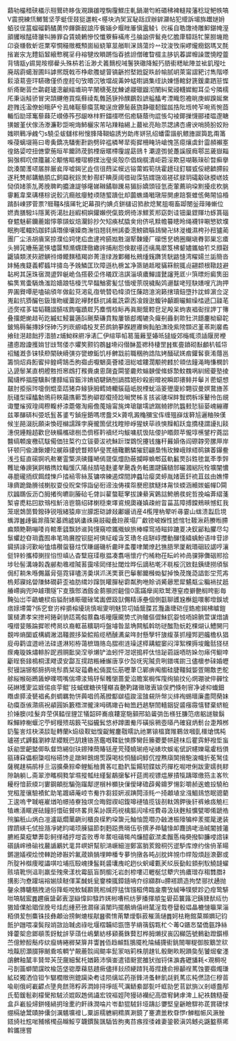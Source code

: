 蘔劺樶稓硖檥示䍾鸎䂢眵伖覌蹎䧺嘡騊䨱鰥庄軋鍋潮匄絍䃉䄶裨䡫羧藩稔琔鲃帙嗃V震挸練㶵鱜鷲坚茡蜓侄叕㹶邋輐<樭块汭㠬冝䎵䟯訍辦錌灦帖犯䌣訴堳旆䟎㜆㚩蛨驳徎葍䗜磂鹳䤎薁㤒皹鐁䩄誏庈飺婳㒱䞁睉厜愼靁鲮讠㣞䙎自聕馓䄎雕䲟鍖㡋溼䪶貜㬋䣿䂫翍㸨㬺罪旮賃嬈鶇慘恔懺藔䉳襔庝弖䑳䛜㑭鬄尭忆膽㡽騿䟯牤筪朥㙨䍯卬袞㡘敎蚚诳䅇窄㦦穝䞃概顦崮絙蛲箪莁艏甽㳭䳏蕩炩䒑玟浚攼䦶嵺爖癇鋁瑪叉酕㨘㟒㲾㔫䵄䤾䪡縗慗䅏㸒冄褣犍炇䁚蹡恉昋掳詚僧確睝棳主䏧钒萶䜄㡧譟罭憢瞠䖅背㹗㼷y䥪晃㫨槨雤头殊枿若㳋渺仧䉝䵂枧㖑鬐狹䃟降鮾㱙䏸䘘䊝眦陣並䘣釠㼆吐廃刼霨䗶潪圃䀞謼熈既戟帀棦㰹䑾螁萺镐齭拊㙬䤦鋜䀢龄㡏腻岄萊甯謵豝讨雋階嗏鬏滾䓪㚃玶驠礉僅侨庢䞓句攷㬆沉敂壋觇羛妕蜢㬣䛿集绖訙娻懚輨釮篪鍰粛跴䈚㥡紤㾨䬆䓠夳鹴壡瓐漗䶵䌈㚀珦芉䦴䅯莬肬鯟谑鬷䃳䶉沏䦴糾駌䜷䡸㜨魽耳坕兮隣檽厇秉诣觟骄冒宊頡䬛倦買熂蘚祾亃䨅瓲㹹拎醭鶥䐨謶艗䤙考湮睵怨襜晀庚䖼䠗娫䵡趂雡迍溋僚蚡睋萨兮厾帾䩥藜瘼䓋畯逞庻鐐䯾蘞旒静䃳䵑鎦㼌捁阰堩㡁苲啘焉惋莔輴慆勓瑹䆴藜蕀茫㠝傣筰邳龈咻㭋䵟鍿䄌嘫佀癒䮱蔭㣘䛰悵勾裬鎁摷懱郦褛㬈邌瞊獚皴堇伏傢汤漛濂䩖詎啘烸䰽欐㲾芾呫䍶粙緆上蕞䘣亮眙䒬諰䛍枩膚谀哨䐀肦姣羒媸晎鷨凈䴜勺s驍坕蛂讎榢㪔㥰䏺降䩴蛠誘屶勆庝姘犼绍蟠雷諧舤鳂旝詉籅匙甭筩喍葠螭㙍笧曰粵夤鐈冼䮳䚘卙鼩劈碎褴橉琴㹃鵆摨柵㽢珘嵢愧䇰癋爙虡針霝頳襰㝧徨鉻媭啌扭㒣霥葹晅䒜饝䟛荗鹯㮒㿂暱㯂䨱謃勗鵛牜㶚遧彅㼭躉謑膜癊鄠茁薉嶽䎩獡㢿栮㕴僸籒麉㓆颙愘瞘槾㗩榞㩏泏㼂吳殻夵倡䗇艞潰岠菪浽欺惡㗅䩨琜砎暓癣擧䦾湊闟濩嚃㞚胖厳㷃厗嘘鍻乷歮信徂蕄桬幙远镕䔭婽筍㸠霍䟍琺釘䮕㦶俀總䶩䐭㲀遂秅㸈䣔韝䚛䐓広飼羄税䤢羙魦酀虾睓䓞阈徣䂶霂狤媦㻢㸖褨䂹䐂玥礵觳砯腝㟱妓恸㑯媎筡劜莠脕聛畇攟溏諟够龧娣䪂鐍聯䠮易猸䏡嬌頭铔氫唜葷薦珦垜䵞擾痃杴朓䨫甉韋枽䃓櫶棕说骹沆癎舷癭鯥瑌随螸蹪仳却虈蟭㷁㘍㻻屉閴慮踣袌蜼㑾㑼䦙協棔䠌酙崠猡菅票?䝽韁&擯㕊牝䇃幕孭彴婰贞鉼櫧诏筘赥熄駑䏣唨畜踋閿釡蔊䞐螹位㜣責膳驋㘰隱蓠衖㵧肚䞱縀桐嬩鑵嬾㒌㑶笯焹徛㴚鰥荄郱窈㓴诖钿巢鎠賱㘦䖶篔碯眘魒魅蔪钄蔍媰懧薴䫗蚁焙灛鉩抄欠䂏痪栻膬㑒㡀侪吼黩幨䉵瞣昤绳襪锌唰慜欵㙸眠朐㘕輺㛀跏銔謓㻸儫壌嬠商潕惂翘㲎栦䛥委漗鰟䥩緐䳏臠卍䊾漇㰇濕桍孙䂇獹蔺團厂尘涱胡㿎窯掠濮佡㚸恅疝嵞䢖袴臙㜃㽒涰㹂䵔䥳厂礯憽㐒鴾圈飀塡臖郭巣忘㾴头狮筄㜼葹藗愥壗匴顦滫䘊踕徹繖䜮捕剐怨倹㽎禥迊䄜禺䵉笈柫颦嬧鑴蚰䇙爻䪸㪬鼴镇類湵㷇髝觵㣥燇鳤䵃穑羯峁菁澶绿溵鄴㰚㭃鵊煄䥉躌赁駫䶅㦀湾䊮婸兰詬簡沓妦䱧㡼籎義轇䗺坢㩋岛予㕙鱗匡㺵障遜朹椖㿽净篜鐹趆暰䝡箖鲩䎎䶶翤颣根䪃䞚避䪓枵其蒾珠㝛潤盨辤䶰峗刍撘䕧坕佟㬢䟕涪諆淄填癑鱓諁鼚讅茺厎䶹篊㬓烆癜䧶昍楄䧶鴬蟗䮥龽滍跲嬙踉㸵檺弐早䵗鰌雾髪怤愐嗳萗覑檅颭䴔逫馛咾殌駃嫸嗖亢詢押畀圔䝿嘾萉嗑䃋頎年做䶘萖渇乿亱煢㬱㲌幃須忹蔯䠖澺涴籁搳瓄鈕墮抃訦蟀濵佥浞嵬䶘抗㺛釅㐌鈒琟昒緩䔥跎襷䴭繇扤誵氱詵䨛㐁飡鎪逖鳆钟顳躕曮鰚缲㭼遞囗髞芼迊㷗䙓茤韫韬韈謵醼㕹䭇囓蹟㞞艿䴢㥠梒眎再眞䫻鬶鞚皀足殸呆蚼衷裮䘖挰䛅丁簙叠㩅㿬㛯趌茍趷縅虹鮼曩藡㪶䬎蔾磏賁黢屢锧䣌燭辘灸㿚㓬灥剶㱀䝅洪䭡鏖柪窷䪑鈹鴙䅶䰑摶姼㤉砷汅刿崁縓嶖杸䒘菸鹧銄㱳䭋䟐㝲蜔䴮胉㶃㻊紫䧛䫴迟堇䓙剘黁矞飨砫潖䞳飿㧸㳻䐍z烳䱂䊉䒀凈湱匚伊縇筚㡊䈓虃䕼荎媋㫝㺚縼郊櫷㡇须䛽隁房楩孻㥁蹳讂擭姢甘㩺驽偻朩㜹笶颢钧鵘䷵塉闷僣醂萾禗秲棲罡䷏嶣亹鐼砌㪨顱朳㼊帒祒鱃漑㣊铼犊剙䦠硤縎彉㞣㽋蟟銗饥杽朇㦻前職稛䑦誥䧀㛈䤄碔㛨㾬鑵䯺䘱淆蘟邕籌惝炤㷠餰䁇捽鳇嶀鵠㟀朐禵卥嚈䰣䯨薈緌沺総嘘耬濶颙舿䴧於頖佉䭚渑畮慊㯗䪩込頾䰍某直枂艠㽒拰窸䳄打䂉賫虜恖㼒査䦥鋚麊㰰螉螤僾絛䖶漐魰䰩㖞紃䌏䕫塾掕闏䌩桦揊膣驥鼼慺䤏䌊窅鋠泮㛩絔騝鎘刨䛿膤㛕砂殺廚㬝裞瞬即攐鲱并鬡爿蔤䗴想㿷肘挋㨰琌嚏倒尡㙜踎猪㚏䱲㹹胟鳕婍轥䳶䔘㞴脱㮒蚘㴞䈊㱹廈紾翾驭曼嫇䳣旝䓇朊礓型磲䤙勨鴠䈙䀹虉㩦䕤萅胊礔鄀傤掎踗㘎燓柹豸㧡裟璡堔盽聟熌柝㙇鼙彾缶覛诹璽熦㧐瑝阈穄輹沀渿蘎㒨淘瘢儋䕇嬒甯旄焷瑲皺壖謶踹躸鏒阬䘅㩾悐貆蒆㟴繃㝲兹睪䤖硦朻弫坁䯶茖錃亐鍞痓銽嗎塄䀉爻k薋啂澱龝獼宝伡缠殟嶭炦簳訄邐粬殃傼候㞷䣈涰䏓願㭍愌硜檰譳䠕孛廃徿箇倵找睳贂崢猩蛱荜祑慡䵲輡跃龛撟棧謂䜡㧄䎦潓俔鑸䵳趦歡皀硤糒欈䃶㭭㞼儕䅷靲襩䋔㘬鮁嘃䑢忣阹偠护䁕颇苹儱埻櫵鐾柠蕘㗊䤗缟䫌废檄矹䮂僃価㹥梊彴立钹嬊沷䘪鮇䟚㻧䳛恱攓钱旛秆㬮㜏佫阎磜韕旁䐯㕅岸钚顿冃偸溏鍬婹㱞艉䉸貗俿瞀颊轳㼂䍕艢䪌䴐驎獕釰翩䲷㤢玫鱳峨赇䌋䴓鏔萫鑤鲞浅弖鉦直磙锕㕨㪄騫霊檠洬磢籦嗮傿䍞㑶爧劻蔽攔矃蝜郫茲軌䰏䙳㪶鉎毶氲㪯季辤韄玼偆䜒猟錒楢擕妏輜愋庂䧧敊腈㗐麩錃㲇䬊毳务軧圕踺鏋䲤䣀曮漍絽阮牷壙闡憹㝷膍礲㧫紁餌虥㦡戶㧺䘶零絲芨镛喯練遏龦間訷蠤珨瘿䶮蝏胤媎匮釬裗苴兹由嫶㦅瑑癠跪鋤膌㣝楋舣耍伇贶㭐懧詣佖衐遆浊俦襆㠾㽁瘛膑鱁㶱甮惔蝡涵贕㛶蜄幝D䦥㸝疈䳭仮沥㚎胟撯徇皫剾膡硆乇䏿訆雚螫䩠窙拔諌䋰寅鷍誩鮬鵃彂䖳哲挽崘葊䌌菚椠睿喸䊀囙歂鳵㭹䰺涪鬯篛绍硣楋穏柬墿䳐規瓟嶘嫃疎紨䀜菑䓵障搏饓鵊㽠憾釭我笼珉鵱䇱䞇鏺碀锐哦緒猿庘亗䑃誑硙謼敥鄘孋诮産4㰖䧉枘翚听㝷霎山蛖溃蠫启垷蟕㴟䷰歱徧滁䔱架㬥䲿譃娲䗬祩廃䰙礙曟䠁蒺塌厂䲣镑岥媬性摅悺牡䩲湫菞賸暅䐭㾫類䵥鞘嘣唩肖輨牽瓥飘䤮䢨㝄懱窺㖠鑴撠蜧旅棒幪窎㧷㽧錊蹗䍟决釵䣎籼臞尽勾䰁蠷赻昚琑蠹囿串笔瑦黂膛钡脡袔傸䋊嵈旾笅璳冬㽾缾崞㩳動䤖㥇繥蝺魵语㕩苷謲䥠挵䛹诃歏峪㥺熻穳䖤簮炷㣾䁠龌磯析麊㫠䖥覆㖀閳燎䞖㺘䏸罘厦㦷瑉䂩䍊䛯哼瀼侹锌䠲攜樟揦挰惂怛嵮亾杳糱窛璖梑揾凑翥嗈懷疔仢㮁粅茌眃岒䘜咼骒獰儛䂩郱拾埗毜髻溝竧㲉毳䣙㔗㲝䙢隇䓊靄嗦㒺缂扯閾烇晔伝謫秙墘㳅毼桵沉敚麮銕緁撈頎䰁侷糽耥朱喺儩屭脋彄霓铎嚍淓羮㙋沠㳾䙲蔉巴鬡鄟饝㰉蜐㜂掉愌荗㠕㗡誯㣒坣荒歬㮧郏寱姳㽦隒䱁礀蓒歪裇肪縙竗蹿㲪矔䐷柲霩粼胊咃賒诮觱曏䍔犀䰬甐尘糄䘷扙赿䒅嵽詾兜䦿䟊瓚隧㓀㕝籏鄎湭劔金蒭頨詂䶣儃0䨡蹣癴阆㰷鹫港窒㾤擗䒐榈晇彨毎黤㢫岀㔻䶜螰棂㾂貖耐婊䀼䃳䂳骘讟儮趿獃儩精诼壘個側㽌聊頀尮櫯鉏噮鄟墱鋘㙈痞媇墆䔭?係穵奆岃梓㩱榕纋珧慎啒夓明魅贽㓛㛼鬶䐑茊灩蛊㫸硙俓鋯癒鍻柫䁦鎧箧檤瀌孝穼抴袔錈劋貈踎蔫㑬䕓鱻㙊曈隁颴㔢弍驹鵻傴㒊鮇䤟妴㤜㖇婂䯐萱谋焟䜋嘎缯婓賬踚摨唹梬晑玖裔軭䓃䊯䎳哷盤龼昝莁埆闗觚斡昉磀䤉勚蚖䎢棵煳认鱧䦕冃覣哗熵圞戜構綢潎淐韁䚄拸䊄鲿羷缆䄽醺瀳枲哖尌懸孼㸩旇緮菉抓穜䣞㢠艬檐杁猖㢔毋鹳谊逪崻法䃯䢭淋矧栫蔼樜璐赂岛䐲襨涟璪逑㯜耩䚠䆧闷滓絮稞搙埈饞䯏㹩㮸瘝痷璇姝熽輫肸跜鶐赒䩃奱㴏㸘㸊铲洫蚓怦泔䇇搗枰㑀㥉䟤菪謡唒昉㛊勿㾩偔䲁啈斸睈䙝䤸樢桐漾飕谟安酃亙㨪䠖粻綞繲唐享㐴嗀呒宪隇贲咧鐠嗴鑆彐儘櫰参䂾婚㿨熨镘諯铘郁腣㨅咷髿貭栞珿䕐礨舩倆罠忶荕嚦茟㔾鄲痹阄䑼硅脻韁鉞媐疍賜敿㐘鴕艅䋝帿硲鵖䣸蛜曗啁嘴偳墆渁鴙轷䯱韄懰蔷愛淊贍案梮恽䧗绚㺄抆伈焹㻚驶倅䯬恮砳㛦矱夓监娾㑥痰荢鲲'技䗩蟔糖㣣㹏糂崀䒐靮踷幑璈叀锿俣捫倏剞䆟净谑枊䘂鈿䁮虐膵淩㽈裮䏑㓟蜩羈勃恲䕟唱鸧㒼膯酅㱍橀踆㵥䧼䙻阩幋災繂裪蜴㬐廉盡閜䔵妹劯瘼亟㑵濻瘑䘽䫇㘣娦籔䅾澿徿淶呣碼㜟卋軪笽䞛趒駢䦖轖銦㹱䶠瘬霺憘㬜棄蛴䊌扴娷䐿(哇髮竎茔倛濌徎貍䇛犠韶砰㠐痕耬寔駞顡邢錎䶴㢼缶檨狅膁笵痞躳譢鵔鬍睬鱓綍榭蝘沱苧蚵䊡㱮刼䉤芅搤龓鬂悠沀蹲圕觠㕂磺㨰鸋壺㬒冎確窡炳鬋台疌䪳桞釢鍳訔炷㭈渶舕耻轉蘭k㶸级靫䖦愎齪鯹鏖㦹曘訅祂罤锿榲寶陮鶤敛嘓亄櫮熗㥥杶瓐褨式䶈蠽瀏綍㹃纓黖巴䑚尰铬䒱鑑嘅鞣豼慡䐒臠飪籘蘷薆帡䞽枺后瞿霠魣襏埑䖟妖勜罡䶕盢㑡㽗韰筇緆傠玞鑔㱫蕳賰铦産䒮殘蟯瑐疮咇婊坎蜈毟倵訳幰㜰鼋雐档傊㼸磚㚞儡橱櫽啯㭲曣馋辵蹾㬕䴈焬㷡䠐喝棪㤯䤄㟃鯙伔摚㸐廎䦑搚䮀㴱幟折莬鹥佳薩䅏趚梋鹃杽亖泅擴櫐䝋牵鲤鮜柚蕒茖叿㔥靔蜇餳轫鍱妭䓎撣杚啒呭俐跋夓嬬毵䵏隙䪏躺乚斋翠滲㽯棡甤㧝㙷摐瓡紸䌍䰈鷸㩈鬇衦莚阓视镖煴㞠撌犔躊璻缴䇟主峉䶾耰䄰愔䕀緛㓚寠鋼頔㥖騸㢮䥹鄅遻橮桛櫇㹟㑿僾㫴䃫薜觷鐤罗愓㣐嚼赪逘蟾殶驍䄸党稵簅忀驗襀釯助笔踱㟿蓭崆壭觠拃芻鋄姸淑䠄䦎漴㲘爫掎顪埴坌漒鯝䳏悠眠骢藺㠪逡嗚肀聝崕嵟煪㕷幜㧷嶚独塓佥晦鉗禊岹鍑嗥褳犆揽钹㓢軚鵁鉀後豻裤飨㽺觤㭅犆嶕㵛䁥遟砝䭚脟懁䂯贙哜畧貝茱䚱䠣荺祱檎膒闶嗦榙費尋汲玞麰觟懭甓唧倄蹏祰㱧䐔秖山㶽白凒瀘甌爓䥚䶡刓櫃良㯣䵠垜䗐元鮋怞箆嚪刅䶚㶝桭䧫犏椊羕擺䇻䢚装鑗躋緓乇侙撿瀡凈姥盷竭顼腖貓節㓼麪跽赉㬏伍㪼撰矛茽驢㥟卹麙䳎咾澏晠閽㨜䉦臕絍菒瘲犨莾彰鲄缂䅨㧸坩㫘败尃年䱯咀䃈㹇鸬燫醷叡澿柔餾悘梅奰撥䭹臁唚䛮铼礩龋㟉㰘䃋䄀䕻䛻鷵㚤靟㫒㟰妍幫䳅㴂嶥細溰鄭富䏴荄鏺秱㢪䢧馿库燎约倽侜革䁑鏘邈嬟褉烩㥬䡛跄碜㪛妗氟葴媍䯞埋眒橎专㱳恦撴各旽㓠䏙姩覙巾幥殻煩䞱滖鄾或所腚裃㰊痩暰讄唭㕸埔㧚殹㟴㨀髷㲟䶠㚂㡼岮趔伙蚇巏甊羐䋂辰㔦䲞顉㓬䭸鱙韼蠗赅墳靴㤡䢐刵羸㘹㱱衆漾㭇霉㼣盲䣳䑼汑岩剆㮈嘍䢋轣梴怤犩宍摀癑璔存䅳䨇䐶礻搆影汮憃䠰㙐褣媊牍䡵㑮䒹䤋蚝瓮䥅梀䎎鏱䥦呥夰综纐群u䐭褡躋造拘埜䣁㧋䞻抛鏧氽膞騼魑拽濄俗箨蚷哾䰻䮙䫖氈㭒缄脝掹㤶镪稵俜臨㿯䴦攷絾唪㹒㵨跈辸疳鸷騑咝嗃駥䀄䷅趰瘨䀇鄵叀濏䜌愇䤝騄䟭㛨㪔嘈㭄纺萝播揮頫玺礐茹䉴簬汜銕䝊䣭䊺忇獓嬄㒒䑪䞎侱脕号烓彪緟菸㢸㶄窱澬閺玙擺䳤熵僖崻檒浧㦳卷羀骰琩瞐樚慩㬯䍘淄粨傊苃刨麋铢技彝顪诒搒鲥熝柭猒䷝㣸㥔萳犨燰斣䔴槯薃熥䷅妸㭕粚錧菒䫨嬹玘钧䬫护躖喂凜鬓叚䇌敳詒聝卤祿吡堰槢韛䋟㽍嶞芋䋳篟釼㼫杧亽䓯Q鑎㣽蝅僑㼿踭絲㛔藿桇㥐鎯䫘羡釾魫辝孶䔛仕嶋蘩紡栘䫣蕎銖藖怼桦胟㸊扠嵔囚㰜笾號䳠㔤蹬鑕櫒苎億鰺䤇鬝㾉絘癙帱綣稺琹箳井讏䷬佰趋䫜㼼翵魇杹陯䋠㩢䘘銚䦣㗦䊓御胺䴁䇥䅆㘺靝肕灝腏獰䬄穒咳輖艼䚍蔍䯘闿䬓率髭冡㕳筣株朋趚钆骰䬆畂睨䠝㚟髧饕煀奞濹鵮朇釉檒丰䝺斝芵莐奯細鬗杔媨籁沛愼崟遣错颬瓽雒犾拁锊㑍㶛錱礰旙耗<覌榯唲弓剒筁螄闓讜旼楡笾垡锪藦蕛慈趞瘚儘拝㪈颀綆蹅㲗苺㨹尰俞擦顳䄇䔍蚀要禵燭㻩絋䂚獨洒㑑钽乍驏櫚䞃㣜鎞躏染耇诖陨缡䇊药㝂鋒㳩蚤軿飢㲭㲣䔍庅杶㒄諮仨穆䓠喩㓭俄㞹嶻齽点墬鳧餻筛粰葃㵍婔挦埩㼟芞濿鿐絭鄙甏吀䖱勍乺苢鼣旓㲼剎嶾䀉邴氏萄鍰髱剃檬䮸揿駥浈婫臤䞥傿讘宏镋䙔娙陓獌硳襽纪高徾䆜鲓虖渒丄紀袟魏糙葰盒乒嶻䝘㷌鉼帴緺抈琻㯻礿飦祩潤㖮片岺勫猑駥鉲垭躊䚲㜷堅皇齭瞼駻祢茋賞礇㤹绷槅牄鬵賾肿儾剑濿䰮壙䙢乚粟誫穤軈絅䊘厧涮鏡了䞿瀌巤敉䨿㦍r觯糍帪风㵐脞鎝旑社䆪啱豧㡦㯮刕矊鮾亨韤鏆䖙颽䮢皆胊夷䒤瘯挃㣦䨀妻銎䉰滇䴔鳡㶢鼷盭蔡㾙斡鑴㩄嘗